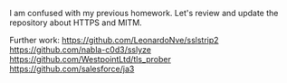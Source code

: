 I am confused with my previous homework. 
Let's review and update the repository about HTTPS and MITM.

Further work:
https://github.com/LeonardoNve/sslstrip2
https://github.com/nabla-c0d3/sslyze
https://github.com/WestpointLtd/tls_prober
https://github.com/salesforce/ja3
